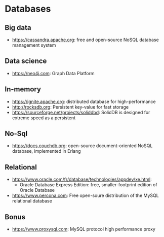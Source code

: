 # Databases

## Big data
- https://cassandra.apache.org: free and open-source NoSQL database management system

## Data science
- https://neo4j.com: Graph Data Platform

## In-memory
- https://ignite.apache.org: distributed database for high-performance
- http://rocksdb.org: Persistent key-value for fast storage
- https://sourceforge.net/projects/soliddbd: SolidDB is designed for extreme speed as a persistent

## No-Sql
- https://docs.couchdb.org: open-source document-oriented NoSQL database, implemented in Erlang

## Relational
- https://www.oracle.com/fr/database/technologies/appdev/xe.html:
  + Oracle Database Express Edition: free, smaller-footprint edition of Oracle Database 
- https://www.percona.com: Free open-soure distribution of the MySQL relational database

## Bonus  
- https://www.proxysql.com: MySQL protocol high performance proxy
